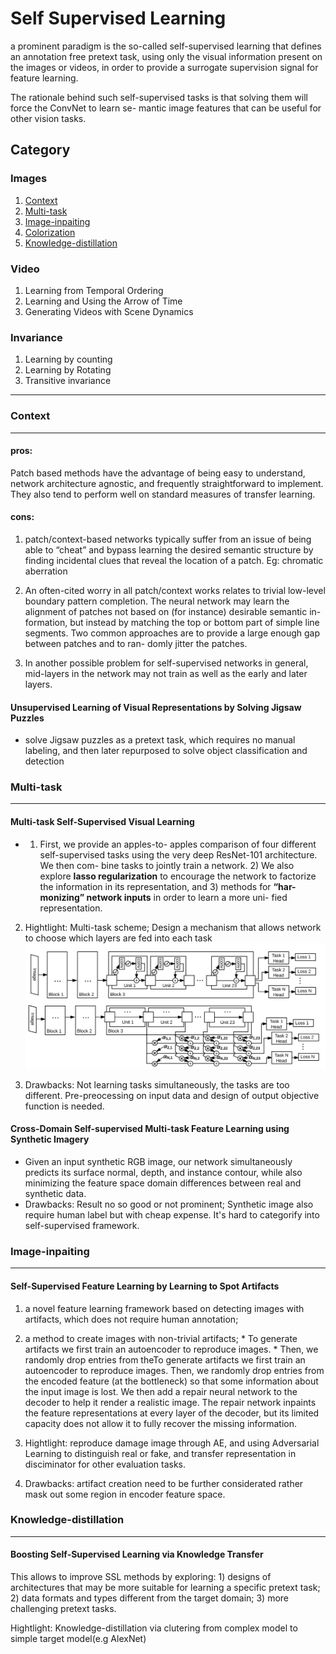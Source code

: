 # Self Supervised Learning
a prominent paradigm is the so-called self-supervised learning that defines an annotation free pretext task,
using only the visual information present on the images or videos, in order to provide a surrogate
supervision signal for feature learning.

The rationale behind such self-supervised tasks is that solving them will force the ConvNet to learn se-
mantic image features that can be useful for other vision tasks.

## Category
### Images
1) [Context](#Context)
2) [Multi-task](#Multi-task)
3) [Image-inpaiting](#Image-inpaiting)
4) [Colorization](#Colorization)
5) [Knowledge-distillation](#Knowledge-distillation)
### Video
1) Learning from Temporal Ordering
2) Learning and Using the Arrow of Time
3) Generating Videos with Scene Dynamics

### Invariance
1) Learning by counting
2) Learning by Rotating
3) Transitive invariance
-----
### Context
-----------
#### pros: 
Patch based methods have the advantage of being easy to
understand, network architecture agnostic, and frequently
straightforward to implement. They also tend to perform
well on standard measures of transfer learning.

#### cons: 
1) patch/context-based networks typically suffer
from an issue of being able to “cheat” and bypass learning
the desired semantic structure by finding incidental clues that reveal the location of a patch. Eg: chromatic aberration

2) An often-cited worry in all patch/context works relates
to trivial low-level boundary pattern completion. The neural network may learn the alignment of
patches not based on (for instance) desirable semantic in-
formation, but instead by matching the top or bottom part
of simple line segments. Two common approaches are to
provide a large enough gap between patches and to ran-
domly jitter the patches.

3) In another possible problem for self-supervised networks
in general, mid-layers in the network may not train as well
as the early and later layers.


#### Unsupervised Learning of Visual Representations by Solving Jigsaw Puzzles
* solve Jigsaw puzzles as a pretext task, which requires no manual labeling, and then later repurposed to solve object classification and detection

### Multi-task
-----------
#### Multi-task Self-Supervised Visual Learning
* 1) First, we provide an apples-to-
apples comparison of four different self-supervised tasks
using the very deep ResNet-101 architecture. We then com-
bine tasks to jointly train a network. 2) We also explore **lasso
regularization** to encourage the network to factorize the
information in its representation, and 3) methods for **“har-
monizing” network inputs** in order to learn a more uni-
fied representation.
2) Hightlight: Multi-task scheme; Design a mechanism that allows network to choose which layers are fed into each task
![](https://github.com/changliu816/CV-paper-review/blob/master/photo/Screenshot%20from%202019-01-03%2012-45-00.png)

3) Drawbacks: Not learning tasks simultaneously, the tasks are too different. Pre-preocessing on input data and design of output objective function is needed. 

#### Cross-Domain Self-supervised Multi-task Feature Learning using Synthetic Imagery
*  Given an input synthetic RGB image, our network simultaneously predicts its surface normal, depth, and instance contour, while also minimizing the feature space domain differences between real and synthetic data. 
* Drawbacks: Result no so good or not prominent;  Synthetic image also require human label but with cheap expense. It's hard to categorify into self-supervised framework. 

### Image-inpaiting
-----
#### Self-Supervised Feature Learning by Learning to Spot Artifacts
1) a novel feature learning framework based on detecting images with artifacts, which does not require human annotation; 

2) a method to create images with non-trivial artifacts; * To generate artifacts we first train an autoencoder to reproduce images. * Then, we randomly drop entries from theTo generate artifacts we first train an autoencoder to reproduce images. Then, we randomly drop entries from the encoded feature (at the bottleneck) so that some information about the input image is lost. We then add a repair neural network to the decoder to help it render a realistic image. The repair network inpaints the feature representations at every layer of the decoder, but its limited capacity does not allow it to fully recover the missing information.

3) Hightlight: reproduce damage image through AE, and using Adversarial Learning to distinguish real or fake, and transfer representation in disciminator for other evaluation tasks.

4) Drawbacks: artifact creation need to be further considerated rather mask out some region in encoder feature space.

### Knowledge-distillation
-----
#### Boosting Self-Supervised Learning via Knowledge Transfer
This allows to improve SSL methods by exploring: 1) designs of architectures that may be more suitable for learning a specific pretext task; 2) data formats and types different from the target domain; 3) more challenging pretext tasks.

Hightlight: Knowledge-distillation via clutering from complex model to simple target model(e.g AlexNet) 
